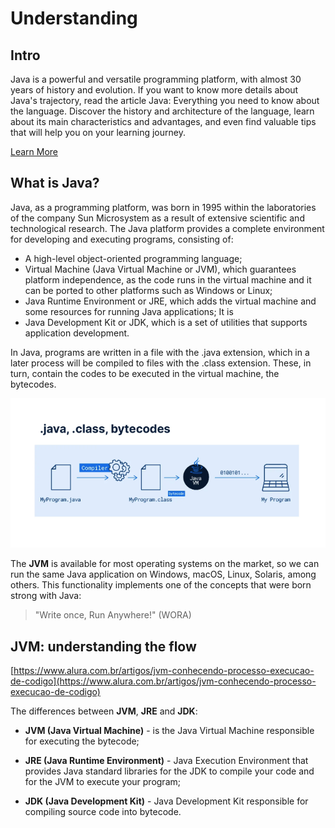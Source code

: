 # Understanding

## Intro

Java is a powerful and versatile programming platform, with almost 30 years of history and evolution. If you want to know more details about Java's trajectory, read the article Java: Everything you need to know about the language. Discover the history and architecture of the language, learn about its main characteristics and advantages, and even find valuable tips that will help you on your learning journey.

[Learn More](https://www.alura.com.br/artigos/java)

## What is Java?

Java, as a programming platform, was born in 1995 within the laboratories of the company Sun Microsystem as a result of extensive scientific and technological research. The Java platform provides a complete environment for developing and executing programs, consisting of:

* A high-level object-oriented programming language;
* Virtual Machine (Java Virtual Machine or JVM), which guarantees platform independence, as the code runs in the virtual machine and it can be ported to other platforms such as Windows or Linux;
* Java Runtime Environment or JRE, which adds the virtual machine and some resources for running Java applications; It is
* Java Development Kit or JDK, which is a set of utilities that supports application development.

In Java, programs are written in a file with the .java extension, which in a later process will be compiled to files with the .class extension. These, in turn, contain the codes to be executed in the virtual machine, the bytecodes.

![Java compilation process](./docs/03-java-compilation-class-bytecodes.png)

The **JVM** is available for most operating systems on the market, so we can run the same Java application on Windows, macOS, Linux, Solaris, among others. This functionality implements one of the concepts that were born strong with Java:

> "Write once, Run Anywhere!" (WORA)

## JVM: understanding the flow

[https://www.alura.com.br/artigos/jvm-conhecendo-processo-execucao-de-codigo](https://www.alura.com.br/artigos/jvm-conhecendo-processo-execucao-de-codigo)

The differences between **JVM**, **JRE** and **JDK**:

* **JVM (Java Virtual Machine)** - is the Java Virtual Machine responsible for executing the bytecode;

* **JRE (Java Runtime Environment)** - Java Execution Environment that provides Java standard libraries for the JDK to compile your code and for the JVM to execute your program;

* **JDK (Java Development Kit)** - Java Development Kit responsible for compiling source code into bytecode.